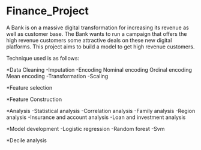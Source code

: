# Finance_Project
A Bank is on a massive digital transformation for increasing its revenue as well as customer base. The Bank wants to run a campaign that offers the high revenue customers some attractive deals on these new digital platforms. This project aims to build a model to get high revenue customers.


Technique used is as follows:

*Data Cleaning
    -Imputation
    -Encoding
       Nominal encoding
       Ordinal encoding
       Mean encoding
    -Transformation
    -Scaling
    
*Feature selection

*Feature Construction

*Analysis
    -Statistical analysis 
    -Correlation analysis 
    -Family analysis
    -Region analysis
    -Insurance and account analysis
    -Loan and investment analysis
    
*Model development
    -Logistic regression
    -Random forest
    -Svm
    
*Decile analysis
